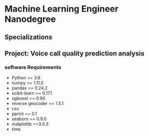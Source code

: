 # Machine Learning Engineer Nanodegree
## Specializations
## Project: Voice call quality prediction analysis

### software Requirements 

* Python >= 3.6
* numpy >= 1.11.0
* pandas >= 0.24.2
* scikit-learn >= 0.17.1
* xgboost == 0.90
* reverse geocoder == 1.5.1
* csv
* pprint == 0.1
* seaborn == 0.9.0
* matplotlib ==3.0.3
* time

